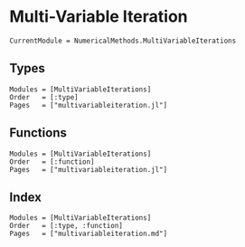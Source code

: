 # Multi-Variable Iteration

```@meta
CurrentModule = NumericalMethods.MultiVariableIterations
```

## Types
```@autodocs
Modules = [MultiVariableIterations]
Order   = [:type]
Pages   = ["multivariableiteration.jl"]
```

## Functions
```@autodocs
Modules = [MultiVariableIterations]
Order   = [:function]
Pages   = ["multivariableiteration.jl"]
```

## Index
```@index
Modules = [MultiVariableIterations]
Order   = [:type, :function]
Pages   = ["multivariableiteration.md"]
```
